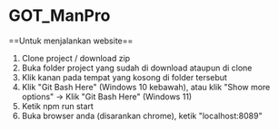 # GOT_ManPro

==Untuk menjalankan website==

1. Clone project / download zip
2. Buka folder project yang sudah di download ataupun di clone
3. Klik kanan pada tempat yang kosong di folder tersebut
4. Klik "Git Bash Here" (Windows 10 kebawah), atau
   klik "Show more options" -> Klik "Git Bash Here" (Windows 11)
5. Ketik npm run start
4. Buka browser anda (disarankan chrome), ketik "localhost:8089"
